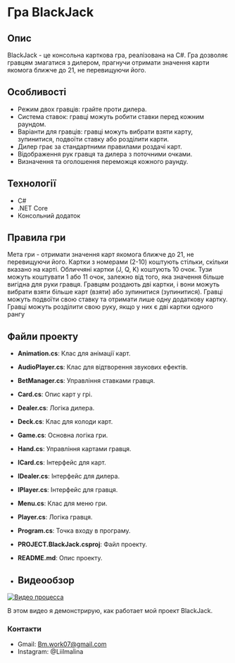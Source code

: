 # Гра BlackJack

## Опис
BlackJack - це консольна карткова гра, реалізована на C#. Гра дозволяє гравцям змагатися з дилером, прагнучи отримати значення карти якомога ближче до 21, не перевищуючи його.

## Особливості
- Режим двох гравців: грайте проти дилера.
- Система ставок: гравці можуть робити ставки перед кожним раундом.
- Варіанти для гравців: гравці можуть вибрати взяти карту, зупинитися, подвоїти ставку або розділити карти.
- Дилер грає за стандартними правилами роздачі карт.
- Відображення рук гравця та дилера з поточними очками.
- Визначення та оголошення переможця кожного раунду.

## Технології
- C#
- .NET Core
- Консольний додаток

## Правила гри
Мета гри - отримати значення карт якомога ближче до 21, не перевищуючи його.
Картки з номерами (2-10) коштують стільки, скільки вказано на карті.
Обличчяні картки (J, Q, K) коштують 10 очок.
Тузи можуть коштувати 1 або 11 очок, залежно від того, яка значення більше вигідна для руки гравця.
Гравцям роздають дві картки, і вони можуть вибрати взяти більше карт (взяти) або зупинитися (зупинитися).
Гравці можуть подвоїти свою ставку та отримати лише одну додаткову картку.
Гравці можуть розділити свою руку, якщо у них є дві картки одного рангу

## Файли проекту

- **Animation.cs**: Клас для анімації карт.
- **AudioPlayer.cs**: Клас для відтворення звукових ефектів.
- **BetManager.cs**: Управління ставками гравця.
- **Card.cs**: Опис карт у грі.
- **Dealer.cs**: Логіка дилера.
- **Deck.cs**: Клас для колоди карт.
- **Game.cs**: Основна логіка гри.
- **Hand.cs**: Управління картами гравця.
- **ICard.cs**: Інтерфейс для карт.
- **IDealer.cs**: Інтерфейс для дилера.
- **IPlayer.cs**: Інтерфейс для гравця.
- **Menu.cs**: Клас для меню гри.
- **Player.cs**: Логіка гравця.
- **Program.cs**: Точка входу в програму.
- **PROJECT.BlackJack.csproj**: Файл проекту.
- **README.md**: Опис проекту.

- ## Видеообзор

[![Видео процесса](https://drive.google.com/file/d/1iRRxYbt8m_h_RCx_KjMX8jWeXJUdrWhu/view?usp=drive_link)](https://drive.google.com/file/d/1yXiM4ilpiEaarjtoyXYA-Y2LL8hkGv18/view?usp=drive_link)

В этом видео я демонстрирую, как работает мой проект BlackJack.


### Контакти
* Gmail: Bm.work07@gmail.com
* Instagram: @Liilmalina


